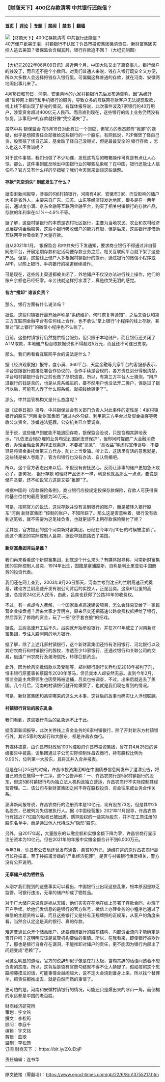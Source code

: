 ### 【财商天下】400亿存款清零 中共银行还能信？

---

#### [首页](../../../..?n13755217) &nbsp;|&nbsp; [评论](../../../../../epoch-comment?n13755217) &nbsp;|&nbsp; [专题](../../../../../epoch-special?n13755217) &nbsp;|&nbsp; [禁闻](../../../../../epoch-news?n13755217) &nbsp;|&nbsp; [禁书](../../../../../books?n13755217) &nbsp;|&nbsp; [翻墙](https://github.com/gfw-breaker/nogfw/blob/master/README.md?n13755217)


<div><img alt="【财商天下】400亿存款清零 中共银行还能信？" class="attachment-djy_600_400 size-djy_600_400 wp-post-image" src="https://i.epochtimes.com/assets/uploads/2022/06/id13755218-0608_1200x8001-600x400.jpg"/>
<div class="caption">
 40万储户欲哭无泪，村镇银行不认账？许昌市投资集团撇清责任，新财富集团实控人逃去美国？银保监会含糊其辞，银行存款追不回？（大纪元制图）
</div></div><hr/><div class="post_content" id="artbody" itemprop="articleBody">
 <!-- article content begin -->
 <p>
  【大纪元2022年06月09日讯】最近两个月，中国大陆又出了离奇事儿。银行储户的钱没了，而且还不是个小数目。对我们普通人来说，钱存入银行既安全又方便，所以大多数人会选择把钱存入银行里。可偏偏这样普通的存款，就在河南、安徽两地闹出事儿来了。
 </p>
 <p>
  4月18日和19日，河南、安徽两地的六家村镇银行先后发布通告称，因“系统升级”暂停网上银行和手机银行的服务，导致众多的互联网存款客户无法提现取款，线上线下都出现了挤兑的情况。有媒体报导说，此次事件波及7家银行的40万用户，涉案资金超过400亿元人民币。而且直到现在，这些银行的线上业务仍然没有恢复，涉事用户的存款就好像“凭空消失”了。
 </p>
 <p>
  虽然中共
  <ok href="https://www.epochtimes.com/gb/tag/%E9%93%B6%E4%BF%9D%E7%9B%91%E4%BC%9A.html">
   银保监会
  </ok>
  在5月19日对此有过一个回应，但官方的表态颇有“推卸”的嫌疑，似乎是想把责任全部推给这些银行的一个股东。有网民说，P2P爆煲了怪自己贪，股票赔了怪自己笨，基金跌了怪自己没眼光，但是最最安全的
  <ok href="https://www.epochtimes.com/gb/tag/%E9%93%B6%E8%A1%8C%E5%AD%98%E6%AC%BE.html">
   银行存款
  </ok>
  ，怎么也这么不靠谱呢？
 </p>
 <p>
  对于这件事情，我们也做了不少功课，发现这背后的暗箱操作可真是有点让人心惊。那么，这件事到底反映出中国银行业的哪些乱象呢？在中国，银行还能让人信任吗？官方又有什么样的举措呢？我们今天就来谈谈这些话题。
 </p>
 <p>
 </p>
 <h4>
  存款“凭空消失” 到底发生了什么？
 </h4>
 <p>
  据澎湃新闻报导，涉事的6家村镇银行，河南有4家，安徽有2家，而受影响的储户大多是省外人，主要来自广东、江苏、山东等经济较发达地区，很多是在一两年前，通过度小满、京东金融等互联网金融平台，购买了相关村镇银行的存款产品，存款的年利率在4.1%～4.9%不等。
 </p>
 <p>
  据了解，这些村镇银行的本质是农村社区银行，主要为当地农民、农业和农村经济发展提供金融服务，这些小银行吸收储户的能力有限，但是后来，这些银行却借助互联网平台吸收到了大量存款。
 </p>
 <p>
  自从2021年1月，
  <ok href="https://www.epochtimes.com/gb/tag/%E9%93%B6%E4%BF%9D%E7%9B%91%E4%BC%9A.html">
   银保监会
  </ok>
  和中共央行下发通知，要求商业银行不得通过非自营网络平台，开展定期存款和定活两便存款业务之后，相关互联网平台就下架了这些产品。但是，这些线上储户大多根据村镇银行的提示，通过银行的微信小程序或APP，以网上银行、手机银行的渠道继续操作。
 </p>
 <p>
  可是现在，这些线上渠道都被关闭了，外地储户不仅没办法进行线上操作，他们的账户余额也已经归零。辛苦钱就这样打水漂了，真是欲哭无泪的感觉。
 </p>
 <h4>
  各方“推卸” 谁该负责？
 </h4>
 <p>
  那么，银行方面有什么说法吗？
 </p>
 <p>
  据说，这些村镇银行最开始声称是“系统维护，何时恢复等通知”，之后又否认和第三方互联网金融平台有任何线上合作，也不承认“掌上银行”小程序的线上存款，甚至对“掌上银行”的微信小程序也不认账了。
 </p>
 <p>
  目前，这些村镇银行仍然提供柜台服务，但只限于本地储户，而且银行还关闭了ATM取款，本地储户柜台取款据说也不得超过5万元，而且还不可连日支取。
 </p>
 <p>
  那么，我们再看看互联网平台的说法是什么？
 </p>
 <p>
  据《经济观察报》报导，度小满、360平台、天星金融等几家平台的客服都表示，平台是跟银行直接签署合作协议的，合作手续是合规的，各方责任划分得很清楚，平台和村镇银行合作之前也做了尽职调查。所以，有第三方平台人士猜测，“用户进银行的钱是真的，也是从真系统进的，要不然用户也没法开二类户，但是进了银行以后，可能有人弄了什么假系统，就把钱给转走了”。
 </p>
 <p>
  那么，中共监管机构又是什么态度呢？
 </p>
 <p>
  据《证券日报》报导，中共银保监会有关部门负责人对此事件的定性是：4家村镇银行的股东“河南
  <ok href="https://www.epochtimes.com/gb/tag/%E6%96%B0%E8%B4%A2%E5%AF%8C%E9%9B%86%E5%9B%A2.html">
   新财富集团
  </ok>
  ”通过内外勾结，利用第三方平台以及资金掮客等吸收公众资金，涉嫌违法犯罪，公安机关已立案调查。
 </p>
 <p>
  至于说，这些储户到底能不能追回存款，银保监会没说，只是含糊其辞地表示，“凡依法合规办理的业务均受到国家法律保护”，但却同时提醒广大金融消费者，办理金融业务选择正规渠道，不要被“高息”、“高收益”等虚假宣传误导，不要轻易将资金委托给第三方代办，防止上当受骗。听上去，这话里有话的意思就是，这些钱是被人卷跑了，官方和银行也没有办法，自认倒楣吧。
 </p>
 <p>
  所以，这个官方表态出来以后，不但没有安抚民心，反而让涉事的储户更加急火攻心了。更何况，
  <ok href="https://www.epochtimes.com/gb/tag/%E9%93%B6%E8%A1%8C%E5%AD%98%E6%AC%BE.html">
   银行存款
  </ok>
  和理财产品还不一样，利息也就高那么一点点，要说是储户贪婪，还不如说官方这是又要“推卸”了。
 </p>
 <p>
  根据中国的《存款保险条例》，商业银行应按规定投保存款保险，存款人可获得保险基金偿付的最高限额为50万元。
 </p>
 <p>
  可是，按照官方的说法，这些存款并没有进到银行的账户，而是被转入银行股东“河南
  <ok href="https://www.epochtimes.com/gb/tag/%E6%96%B0%E8%B4%A2%E5%AF%8C%E9%9B%86%E5%9B%A2.html">
   新财富集团
  </ok>
  ”控制的账户，不知所踪了。那么这是否意味着，银行没有收到这笔钱，就不需要为这笔钱负责，也就更谈不上用存款保险赔付了呢？
 </p>
 <p>
  尤其是，官方提到的这个河南新财富集团，已经在今年2月10日的时候被注销了。而这个集团的实际控制人吕奕，据说早就跑路去了美国。
 </p>
 <h4>
  新财富集团背后是谁？
 </h4>
 <p>
  我们再来看看这个新财富集团，到底是个什么来头？有媒体报导称，河南新财富集团的实际控制人吕奕，1974年出生，国籍是塞浦路斯，自称是利比里亚驻中国商务的投资代表。
 </p>
 <p>
  我们还在网上查到，2003年9月26日那天，河南兰考到沈丘的兰尉高速正式奠基，建设方兰尉高速开发有限公司背后的实控人，正是吕奕。这条61公里的高速，总投资24亿元人民币，由此，吕奕也获得了公路30年的收费权。
 </p>
 <p>
  不过，有一点却令人费解，一个国家重点高速建设项目，怎么会轻易交给了一家民营企业操盘呢？后来大家才弄明白，原来吕奕还把高速公路收费权抵押给了银行，然后弄到了修路的资金，玩了一把“空手套白狼”的把戏。
 </p>
 <p>
  据说，兰尉高速开工后不久，吕奕就开始参股银行，并在2011年成立了河南新财富集团，专注入股河南的地方银行。
 </p>
 <p>
  据了解，除了上述几家村镇银行，这个新财富集团还持有洛阳银行、河北银行以及其它农商行和村镇银行的股权，渗透至少13家银行，还通过银行和关联公司的交易，借道广州农商行及渤海信托，转移巨额资金。
 </p>
 <p>
  此外，因为给吕奕批借款以及受贿等，郑州银行副行长乔均安2018年被判了刑，恒丰银行原董事长蔡国华2020年落马，但吕奕本人却安然无恙。直到今年2月，银监会副主席蔡鄂生也因受贿被逮捕，吕奕也被调查，不过，出来后就逃去了美国。几个月后，河南的村镇银行就开始爆煲了，也就是我们现在看到的情况。
 </p>
 <p>
  可是，新财富集团和吕奕哪来的这么大本事，这背后的故事也确实让人浮想联翩。
 </p>
 <h4>
  村镇银行背后的股东乱象
 </h4>
 <p>
  我们看到，这些银行背后的乱象远不止于此。
 </p>
 <p>
  据澎湃新闻报导，此次关停线上资金业务的6家村镇银行，除了开封新东方村镇银行外，其它5家的发起行和大股东，都是许昌农商行。
 </p>
 <p>
  有媒体披露，由许昌市财政局100%控股的许昌市投资集团，曾在其4月25日的评级报告中披露，该集团通过子公司实际控制许昌农商行，持有股权比例为9.90%，位列第一大股东，且将其并入合并报表。
 </p>
 <p>
  但是在5月25日的时候，许昌市投资集团却在中国债券信息网发布了澄清公告，将自己的责任撇得一干二净。这个公告声称：一、许昌农商行是5家村镇银行的股东，但这5家村镇银行均为独立法人机构且独立营运，许昌农商行不实际控制其经营管理。二、该公司与新财富集团之间不存在股权投资、资金往来或业务合作关系。
 </p>
 <p>
  澎湃新闻报导说，许昌农商行的注册资本是10亿元，现有股东73名，但是其中25名股东，已被列为失信被执行人。据《中国经营报》2021年11月报导，许昌农商行有接近7.7亿股的股权已被出质。质押股权的一些实际股东，并不在工商注册的股东名单中，而是通过他人代持成为“隐形”股东。
 </p>
 <p>
  另外，自2017年起，大量股东的认缴金额和实缴金额下降为零，许昌农商行显示注册资本为10亿元，但在2021年的年报中实缴金额合计不到6,000万元。
 </p>
 <p>
  今年3月，许昌市公安局还曾发布通告，悬赏10万元，通缉在逃的原许昌农商行副行长孙振甫。至于孙振甫涉嫌的“严重经济犯罪”，是否与村镇银行爆煲相关，警方没有公开说明。
 </p>
 <h4>
  无辜储户成为牺牲品
 </h4>
 <p>
  从刚才我们提到的这些事实可以看出，中国银行业出现这些乱象，根本原因是缺乏监管。可银行违法，无辜的储户却成了牺牲品。
 </p>
 <p>
  对于广大储户来说真是祸从天降，他们实实在在地在线上签署了存款合同，办理了开户手续。给他们发信息的是银行的官方账号，微信上办理业务的小程序也通过了微信的主题资格认证。而且这些银行又是持有正规牌照的正规军，从客户的角度来看，当然会认定这是真的银行、真的存款。
 </p>
 <p>
  难道普通民众开个储蓄账户，还要调研银行的股东结构、内部资金流向才能确定是否开户吗？这明明应该是监管机构要做的事情。所以，在我看来，即使银行被欺诈了，那也是银行自身存在漏洞，不能推卸对储户的责任，更不能因为银行内部出了问题变成“老赖”了。
 </p>
 <p>
  可这么明显的道理，官方的说辞却似乎像是在打太极，含糊其辞的话语间透着不想负责的态度。所以，这背后是否有官商勾结就不得不让人猜疑了。假如按照这个思路顺藤摸瓜的话，可能事情会越闹越大，说不定火会烧到谁身上来，所以找个替罪羊，把责任都推出去，就是自然而然的事情了。
 </p>
 <p>
  更可怕的是，河南和安徽村镇银行的情况，可能还只是爆出来的冰山一角，而倒楣的永远都是中国的老百姓。
 </p>
 <p>
  财商经济研究所
  <br/>
  策划：宇文铭
  <br/>
  撰文：李松筠
  <br/>
  顾问：李庭千
  <br/>
  编辑：宇文铭
  <br/>
  剪辑：曲歌
  <br/>
  监制：李松筠
  <br/>
  订阅
  <ok href="https://www.epochtimes.com/gb/tag/%E8%B4%A2%E5%95%86%E5%A4%A9%E4%B8%8B.html">
   财商天下
  </ok>
  ：
  <ok href="https://bit.ly/2XuEbjP">
   https://bit.ly/2XuEbjP
  </ok>
 </p>
 <p>
  责任编辑：连书华
 </p>
 <!-- article content end -->
 <div id="below_article_ad">
 </div>
</div>


---

原文链接（需翻墙）：https://www.epochtimes.com/gb/22/6/8/n13755217.htm